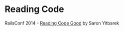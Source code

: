 # Reading Code


RailsConf 2014 - [Reading Code Good](https://www.youtube.com/watch?v=mW_xKGUKLpk) by Saron Yitbarek


